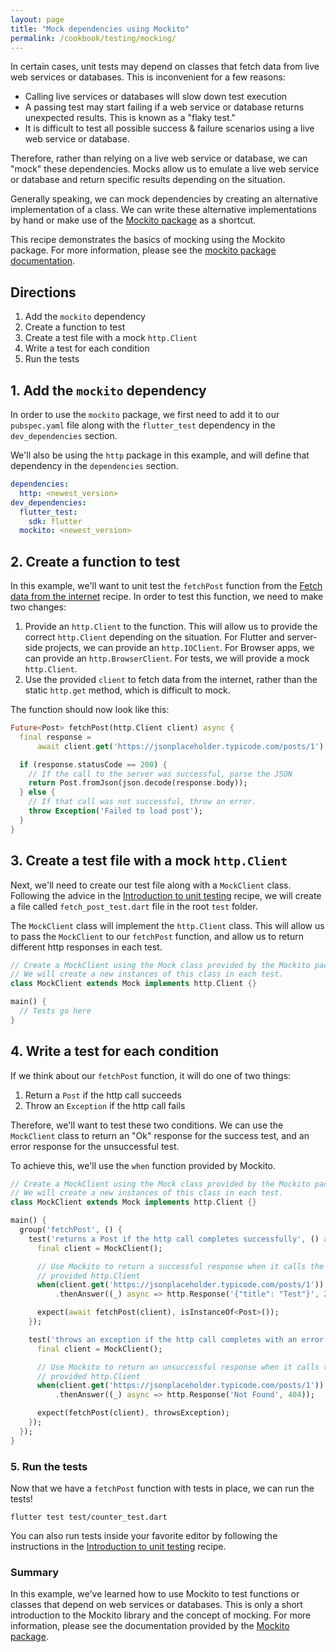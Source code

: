 ```yaml
---
layout: page
title: "Mock dependencies using Mockito"
permalink: /cookbook/testing/mocking/
---
```


In certain cases, unit tests may depend on classes that fetch data from live
web services or databases. This is inconvenient for a few reasons:

  * Calling live services or databases will slow down test execution
  * A passing test may start failing if a web service or database returns 
  unexpected results. This is known as a "flaky test."
  * It is difficult to test all possible success & failure scenarios using a 
  live web service or database.
  
Therefore, rather than relying on a live web service or database, we can "mock"
these dependencies. Mocks allow us to emulate a live web service or database and
return specific results depending on the situation.

Generally speaking, we can mock dependencies by creating an alternative 
implementation of a class. We can write these alternative implementations by 
hand or make use of the 
[Mockito package](https://pub.dartlang.org/packages/mockito) as a shortcut.

This recipe demonstrates the basics of mocking using the Mockito package. 
For more information, please see the 
[mockito package documentation](https://pub.dartlang.org/packages/mockito).

## Directions

  1. Add the `mockito` dependency
  2. Create a function to test 
  3. Create a test file with a mock `http.Client`
  4. Write a test for each condition
  5. Run the tests

## 1. Add the `mockito` dependency

In order to use the `mockito` package, we first need to add it to our 
`pubspec.yaml` file along with the `flutter_test` dependency in the 
`dev_dependencies` section.

We'll also be using the `http` package in this example, and will define that
dependency in the `dependencies` section.

```yaml
dependencies:
  http: <newest_version>
dev_dependencies:
  flutter_test:
    sdk: flutter
  mockito: <newest_version>
```

## 2. Create a function to test

In this example, we'll want to unit test the `fetchPost` function from the 
[Fetch data from the internet](/cookbook/networking/fetch-data/) recipe. In 
order to test this function, we need to make two changes:

  1. Provide an `http.Client` to the function. This will allow us to provide the
  correct `http.Client` depending on the situation. For Flutter and server-side
  projects, we can provide an `http.IOClient`. For Browser apps, we can provide 
  an `http.BrowserClient`. For tests, we will provide a mock `http.Client`.
  2. Use the provided `client` to fetch data from the internet, rather than the
  static `http.get` method, which is difficult to mock.

The function should now look like this:

<!-- skip -->
```dart
Future<Post> fetchPost(http.Client client) async {
  final response =
      await client.get('https://jsonplaceholder.typicode.com/posts/1');

  if (response.statusCode == 200) {
    // If the call to the server was successful, parse the JSON
    return Post.fromJson(json.decode(response.body));
  } else {
    // If that call was not successful, throw an error.
    throw Exception('Failed to load post');
  }
}
```

## 3. Create a test file with a mock `http.Client`

Next, we'll need to create our test file along with a `MockClient` class.
Following the advice in the 
[Introduction to unit testing](/cookbook/testing/unit-test/) recipe, we will
create a file called `fetch_post_test.dart` file in the root `test` folder. 

The `MockClient` class will implement the `http.Client` class. This will allow 
us to pass the `MockClient` to our `fetchPost` function, and allow us to return 
different http responses in each test.

<!-- skip -->
```dart
// Create a MockClient using the Mock class provided by the Mockito package.
// We will create a new instances of this class in each test. 
class MockClient extends Mock implements http.Client {}

main() {
  // Tests go here
}
``` 

## 4. Write a test for each condition

If we think about our `fetchPost` function, it will do one of two things:

  1. Return a `Post` if the http call succeeds
  2. Throw an `Exception` if the http call fails 

Therefore, we'll want to test these two conditions. We can use the `MockClient`
class to return an "Ok" response for the success test, and an error response 
for the unsuccessful test. 

To achieve this, we'll use the `when` function provided by Mockito.

<!-- skip -->
```dart
// Create a MockClient using the Mock class provided by the Mockito package.
// We will create a new instances of this class in each test.
class MockClient extends Mock implements http.Client {}

main() {
  group('fetchPost', () {
    test('returns a Post if the http call completes successfully', () async {
      final client = MockClient();

      // Use Mockito to return a successful response when it calls the
      // provided http.Client
      when(client.get('https://jsonplaceholder.typicode.com/posts/1'))
          .thenAnswer((_) async => http.Response('{"title": "Test"}', 200));

      expect(await fetchPost(client), isInstanceOf<Post>());
    });

    test('throws an exception if the http call completes with an error', () {
      final client = MockClient();

      // Use Mockito to return an unsuccessful response when it calls the
      // provided http.Client
      when(client.get('https://jsonplaceholder.typicode.com/posts/1'))
          .thenAnswer((_) async => http.Response('Not Found', 404));

      expect(fetchPost(client), throwsException);
    });
  });
}
``` 

### 5. Run the tests

Now that we have a `fetchPost` function with tests in place, we can run the 
tests! 

```
flutter test test/counter_test.dart
```

You can also run tests inside your favorite editor by following the instructions
in the 
[Introduction to unit testing](/cookbook/testing/unit-test/#run-tests-using-intellij-or-vscode)
recipe. 

### Summary

In this example, we've learned how to use Mockito to test functions or classes
that depend on web services or databases. This is only a short introduction to 
the Mockito library and the concept of mocking. For more information, please 
see the documentation provided by the 
[Mockito package](https://pub.dartlang.org/packages/mockito).  
